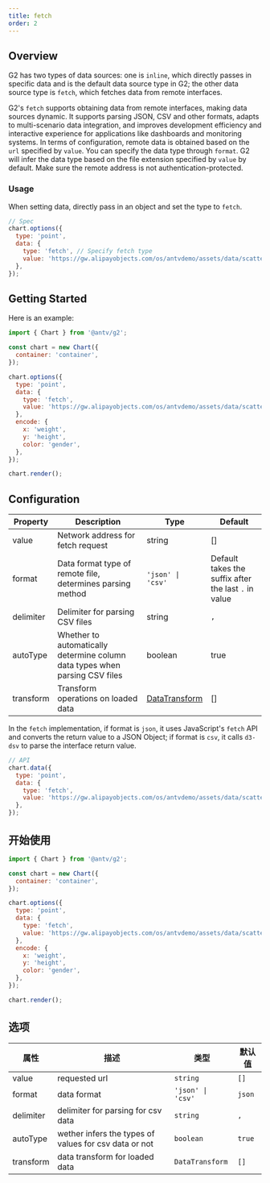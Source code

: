 ```yaml
---
title: fetch
order: 2
---
```


## Overview

G2 has two types of data sources: one is `inline`, which directly passes in specific data and is the default data source type in G2; the other data source type is `fetch`, which fetches data from remote interfaces.

G2's `fetch` supports obtaining data from remote interfaces, making data sources dynamic. It supports parsing JSON, CSV and other formats, adapts to multi-scenario data integration, and improves development efficiency and interactive experience for applications like dashboards and monitoring systems. In terms of configuration, remote data is obtained based on the `url` specified by `value`. You can specify the data type through `format`. G2 will infer the data type based on the file extension specified by `value` by default. Make sure the remote address is not authentication-protected.

### Usage

When setting data, directly pass in an object and set the type to `fetch`.

```js
// Spec
chart.options({
  type: 'point',
  data: {
    type: 'fetch', // Specify fetch type
    value: 'https://gw.alipayobjects.com/os/antvdemo/assets/data/scatter.json', // Remote address
  },
});
```

## Getting Started

Here is an example:

```js | ob { inject: true }
import { Chart } from '@antv/g2';

const chart = new Chart({
  container: 'container',
});

chart.options({
  type: 'point',
  data: {
    type: 'fetch',
    value: 'https://gw.alipayobjects.com/os/antvdemo/assets/data/scatter.json',
  },
  encode: {
    x: 'weight',
    y: 'height',
    color: 'gender',
  },
});

chart.render();
```

## Configuration

| Property  | Description                                                                 | Type                                                         | Default                                              |
| --------- | --------------------------------------------------------------------------- | ------------------------------------------------------------ | ---------------------------------------------------- |
| value     | Network address for fetch request                                           | string                                                       | []                                                   |
| format    | Data format type of remote file, determines parsing method                  | `'json' \| 'csv'`                                            | Default takes the suffix after the last `.` in value |
| delimiter | Delimiter for parsing CSV files                                             | string                                                       | `,`                                                  |
| autoType  | Whether to automatically determine column data types when parsing CSV files | boolean                                                      | true                                                 |
| transform | Transform operations on loaded data                                         | [DataTransform](/en/manual/core/data/overview#datatransform) | []                                                   |

In the `fetch` implementation, if format is `json`, it uses JavaScript's `fetch` API and converts the return value to a JSON Object; if format is `csv`, it calls `d3-dsv` to parse the interface return value.

```js
// API
chart.data({
  type: 'point',
  data: {
    type: 'fetch',
    value: 'https://gw.alipayobjects.com/os/antvdemo/assets/data/scatter.json',
  },
});
```

## 开始使用

```js | ob { inject: true }
import { Chart } from '@antv/g2';

const chart = new Chart({
  container: 'container',
});

chart.options({
  type: 'point',
  data: {
    type: 'fetch',
    value: 'https://gw.alipayobjects.com/os/antvdemo/assets/data/scatter.json',
  },
  encode: {
    x: 'weight',
    y: 'height',
    color: 'gender',
  },
});

chart.render();
```

## 选项

| 属性      | 描述                                                  | 类型              | 默认值 |
| --------- | ----------------------------------------------------- | ----------------- | ------ |
| value     | requested url                                         | `string`          | `[]`   |
| format    | data format                                           | `'json' \| 'csv'` | `json` |
| delimiter | delimiter for parsing for csv data                    | `string`          | `,`    |
| autoType  | wether infers the types of values for csv data or not | `boolean`         | `true` |
| transform | data transform for loaded data                        | `DataTransform`   | `[]`   |
